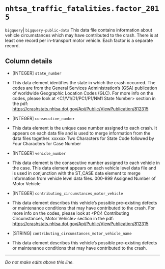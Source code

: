 # `nhtsa_traffic_fatalities.factor_2015`
`bigquery`| `bigquery-public-data`
This data file contains information about vehicle circumstances
which may have contributed to the crash. There is at least one record per in-transport
motor vehicle. Each factor is a separate record.

## Column details
* [INTEGER]   `state_number`
 - This data element identifies the state in which the crash occurred. The codes are from the General Services Administration’s (GSA) publication of worldwide Geographic Location Codes (GLC). For more info on the codes, please look at <C1/V1/D1/PC1/P1/NM1 State Number> section in the pdf: https://crashstats.nhtsa.dot.gov/Api/Public/ViewPublication/812315
* [INTEGER]   `consecutive_number`
 - This data element is the unique case number assigned to each crash. It appears on each data file and is used to merge information from the data files together. xxxxxx Two Characters for State Code followed by Four Characters for Case Number
* [INTEGER]   `vehicle_number`
 - This data element is the consecutive number assigned to each vehicle in the case. This data element appears on each vehicle level data file and is used in conjunction with the ST_CASE data element to merge information from vehicle level data files. 000-999 Assigned Number of Motor Vehicle
* [INTEGER]   `contributing_circumstances_motor_vehicle`
 - This data element describes this vehicle’s possible pre-existing defects or maintenance conditions that may have contributed to the crash. For more info on the codes, please look at <PC4 Contributing Circumstances, Motor Vehicle> section in the pdf: https://crashstats.nhtsa.dot.gov/Api/Public/ViewPublication/812315
* [STRING]    `contributing_circumstances_motor_vehicle_name`
 - This data element describes this vehicle’s possible pre-existing defects or maintenance conditions that may have contributed to the crash.

-------------------------------------------------------------------------------
*Do not make edits above this line.*
